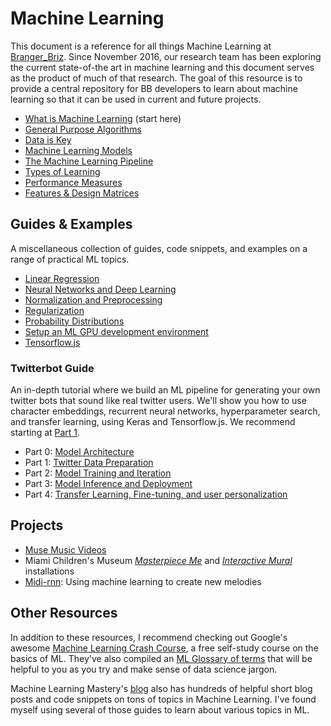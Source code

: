 # Machine Learning

This document is a reference for all things Machine Learning at [Branger_Briz](http://brangerbriz.com). Since November 2016<span class="marginal-note" data-info="We began with a [generative person-to-person video translation experiment](https://twitter.com/brannondorsey/status/808461108881268736) as well as an [introductory blog post](https://brangerbriz.com/blog/machine-learning-a-journey-towards-general-purpose-algorithms) on the subject of ML at large."></span>, our research team has been exploring the current state-of-the art in machine learning and this document serves as the product of much of that research. The goal of this resource is to provide a central repository for BB developers to learn about machine learning so that it can be used in current and future projects.

- [What is Machine Learning](what-is-machine-learning.html) (start here)
- [General Purpose Algorithms](general-purpose-algorithms.html)
- [Data is Key](data-is-key.html)
- [Machine Learning Models](machine-learning-models.html)
- [The Machine Learning Pipeline](the-ml-pipeline.html)
- [Types of Learning](types-of-learning.html)
- [Performance Measures](performance-measures.html)
- [Features & Design Matrices](features-and-design-matrices.html)

## Guides & Examples

A miscellaneous collection of guides, code snippets, and examples on a range of practical ML topics. 

- [Linear Regression](linear-regression.html)
- [Neural Networks and Deep Learning](neural-networks-and-deep-learning.html)
- [Normalization and Preprocessing](normalization-and-preprocessing.html) 
- [Regularization](regularization.html)
- [Probability Distributions](probability-distributions.html)
- [Setup an ML GPU development environment](ml-development-environment.html)
- [Tensorflow.js](tfjs.html)

### Twitterbot Guide

An in-depth tutorial where we build an ML pipeline for generating your own twitter bots that sound like real twitter users. We'll show you how to use character embeddings, recurrent neural networks, hyperparameter search, and transfer learning, using Keras and Tensorflow.js. We recommend starting at [Part 1](twitterbot-part-1-twitter-data-preparation.html).

- Part 0: [Model Architecture](#)<span class="marginal-note" data-info="Part 0 gives a detailed breakdown of our model architecture. You can skip this section for now."></span>
- Part 1: [Twitter Data Preparation](twitterbot-part-1-twitter-data-preparation.html)
- Part 2: [Model Training and Iteration](twitterbot-part-2-model-training-and-iteration.html)
- Part 3: [Model Inference and Deployment](twitterbot-part-3-model-inference-and-deployment.html)
- Part 4: [Transfer Learning, Fine-tuning, and user personalization](twitterbot-part-4-transfer-learning-fine-tuning-and-user-personalization.html)

## Projects

- [Muse Music Videos](https://brangerbriz.com/portfolio/muse-ai-supercut)
- Miami Children's Museum [*Masterpiece Me*](https://brangerbriz.com/portfolio/masterpiece-me-miami-childrens-museum) and [*Interactive Mural*](https://brangerbriz.com/portfolio/interactive-mural-miami-childrens-museum) installations
- [Midi-rnn](https://brangerbriz.com/blog/using-machine-learning-to-create-new-melodies): Using machine learning to create new melodies

## Other Resources

In addition to these resources, I recommend checking out Google's awesome [Machine Learning Crash Course](https://developers.google.com/machine-learning/crash-course/), a free self-study course on the basics of ML. They've also compiled an [ML Glossary of terms](https://developers.google.com/machine-learning/glossary/) that will be helpful to you as you try and make sense of data science jargon.

Machine Learning Mastery's [blog](https://machinelearningmastery.com/blog/) also has hundreds of helpful short blog posts and code snippets on tons of topics in Machine Learning. I've found myself using several of those guides to learn about various topics in ML.
